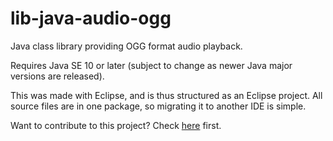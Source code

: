 # lib-java-audio-ogg

Java class library providing OGG format audio playback.

Requires Java SE 10 or later (subject to change as newer Java major versions are released).

This was made with Eclipse, and is thus structured as an Eclipse project. All source files are in one package, so migrating it to another IDE is simple.

Want to contribute to this project? Check [here](CONTRIBUTING.md) first.
